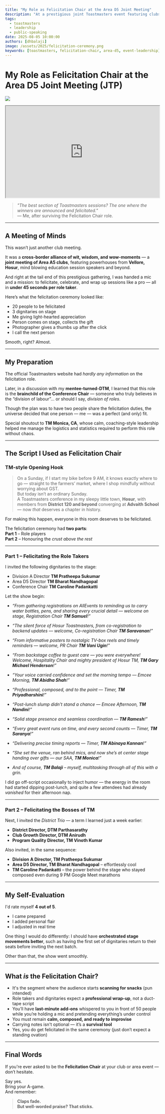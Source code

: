```yaml
---
title: "My Role as Felicitation Chair at the Area D5 Joint Meeting"
description: "At a prestigious joint Toastmasters event featuring clubs from Hosur, Vellore, and beyond, I took the mic as Felicitation Chair. Here’s what went down, how I prepared, and why this underestimated role deserves more credit."
tags:
  - toastmasters
  - leadership
  - public-speaking
date: 2025-08-05 10:00:00
authors: [dhbalaji]
image: /assets/2025/felicitation-ceremony.png
keywords: [toastmasters, felicitation-chair, area-d5, event-leadership]
---
```



# My Role as Felicitation Chair at the Area D5 Joint Meeting (JTP)

![](../assets/2025/felicitation-ceremony.png)

<iframe title="The Art of Felicitation: A Toastmasters Tale" allowtransparency="true" height="300" width="100%" style={{border: "none", minWidth: "min(100%, 430px)",height:"175px", marginBottom: "20px"}} scrolling="no" data-name="pb-iframe-player" src="https://www.podbean.com/player-v2/?from=embed&i=6aki4-193504b-pb&square=1&share=1&download=1&fonts=Arial&skin=1&font-color=auto&rtl=0&logo_link=episode_page&btn-skin=3ab278&size=300" loading="lazy" allowfullscreen=""></iframe>

> *"The best section of Toastmasters sessions? The one where the winners are announced and felicitated."*  
> — Me, after surviving the Felicitation Chair role.

---

## A Meeting of Minds

This wasn’t just another club meeting.

It was a **cross-border alliance of wit, wisdom, and wow-moments** — a **joint meeting of Area A5 clubs**, featuring powerhouses from **Vellore, Hosur**, mind blowing education session speakers and beyond.

And right at the tail end of this prestigious gathering, I was handed a mic and a mission: to felicitate, celebrate, and wrap up sessions like a pro — all in **under 45 seconds per role taker**.

Here’s what the felicitation ceremony looked like:

- 20 people to be felicitated  
- 3 dignitaries on stage  
- Me giving light-hearted appreciation  
- Person comes on stage, collects the gift  
- Photographer gives a thumbs up after the click  
- I call the next person  

Smooth, right? Almost.

---

## My Preparation

The official Toastmasters website had *hardly any information* on the felicitation role.

Later, in a discussion with my **mentee-turned-DTM**, I learned that this role is the **brainchild of the Conference Chair** — someone who truly believes in the “division of labour”... or should I say, *division of roles*.

Though the plan was to have two people share the felicitation duties, the universe decided that one person — me — was a perfect (and only) fit.

Special shoutout to **TM Monica, CA**, whose calm, coaching-style leadership helped me manage the logistics and statistics required to perform this role without chaos.

---

## The Script I Used as Felicitation Chair

### TM-style Opening Hook

> On a Sunday, if I start my bike before 9 AM, it knows exactly where to go — straight to the farmers’ market, where I shop mindfully without worrying about GST.  
> But today isn’t an ordinary Sunday.  
> A Toastmasters conference in my sleepy little town, **Hosur**, with members from **District 120 and beyond** converging at **Advaith School** — now *that* deserves a chapter in history.

For making this happen, everyone in this room deserves to be felicitated.

The felicitation ceremony had **two parts**:  
**Part 1** – Role players  
**Part 2** – Honouring the *crust above the rest*

---

### Part 1 – Felicitating the Role Takers

I invited the following dignitaries to the stage:

- Division A Director **TM Pratheepa Sukumar**  
- Area D5 Director **TM Bharat Nandhagopal**  
- Conference Chair **TM Caroline Padankatti**

Let the show begin:

- *“From gathering registrations on AllEvents to reminding us to carry water bottles, pens, and sharing every crucial detail — welcome on stage, Registration Chair **TM Samuel**!”*

- *“The silent force of Hosur Toastmasters, from co-registration to backend updates — welcome, Co-registration Chair **TM Saravanan**!”*

- *“From informative posters to nostalgic TV-box reels and timely reminders — welcome, PR Chair **TM Vani Ugin**!”*

- *“From backstage coffee to guest care — you were everywhere! Welcome, Hospitality Chair and mighty president of Hosur TM, **TM Gary Michael Henderson**!”*

- *“Your voice carried confidence and set the morning tempo — Emcee Morning, **TM Abidha Shah**!”*

- *“Professional, composed, and to the point — Timer, **TM Priyadharshini**!”*

- *“Post-lunch slump didn’t stand a chance — Emcee Afternoon, **TM Nandini**!”*

- *“Solid stage presence and seamless coordination — **TM Ramesh**!”*

- *“Every great event runs on time, and every second counts — Timer, **TM Saranya**!”*

- *“Delivering precise timing reports — Timer, **TM Abinaya Kannan**!”*

- *“She set the venue, ran behind mics, and now she’s at center stage handing over gifts — our SAA, **TM Monica**!”*

- *And of course, **TM Balaji** – myself, multitasking through all of this with a grin.*

I did go off-script occasionally to inject humor — the energy in the room had started dipping post-lunch, and quite a few attendees had already *vanished* for their afternoon nap.

---

### Part 2 – Felicitating the Bosses of TM

Next, I invited the *District Trio* — a term I learned just a week earlier:

- **District Director, DTM Parthasarathy**  
- **Club Growth Director, DTM Anirudh**  
- **Program Quality Director, TM Vinoth Kumar**

Also invited, in the same sequence:

- **Division A Director, TM Pratheepa Sukumar**  
- **Area D5 Director, TM Bharat Nandhagopal** – effortlessly cool  
- **TM Caroline Padankatti** – the power behind the stage who stayed composed even during 9 PM Google Meet marathons

---

## My Self-Evaluation

I'd rate myself **4 out of 5**.

- I came prepared  
- I added personal flair  
- I adjusted in real time  

One thing I would do differently: I should have **orchestrated stage movements better**, such as having the first set of dignitaries return to their seats before inviting the next batch.

Other than that, the show went smoothly.

---

## What *is* the Felicitation Chair?

- It's the segment where the audience starts **scanning for snacks** (pun intended) 
- Role takers and dignitaries expect a **professional wrap-up**, not a duct-tape script  
- You’ll have **last-minute add-ons** whispered to you in front of 50 people while you’re holding a mic and pretending everything’s under control  
- You must remain **calm, composed, and ready to improvise**  
- Carrying notes isn't optional — it’s a **survival tool**  
- Yes, you do get felicitated in the same ceremony (just don’t expect a standing ovation)

---

## Final Words

If you're ever asked to be the **Felicitation Chair** at your club or area event — don’t hesitate.

Say yes.  
Bring your A-game.  
And remember:

> **Claps fade.  
But well-worded praise? That sticks.**
